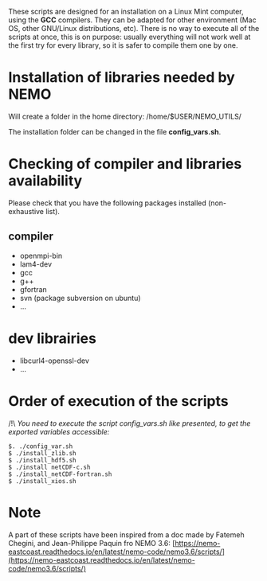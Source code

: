 These scripts are designed for an installation on a Linux Mint computer, using the **GCC** compilers.
They can be adapted for other environment (Mac OS, other GNU/Linux distributions, etc).
There is no way to execute all of the scripts at once, this is on purpose: usually
everything will not work well at the first try for every library, so it is
safer to compile them one by one.

# Installation of libraries needed by NEMO
Will create a folder in the home directory: /home/$USER/NEMO_UTILS/

The installation folder can be changed in the file **config_vars.sh**.

# Checking of compiler and libraries availability
Please check that you have the following packages installed
(non-exhaustive list).

## compiler
- openmpi-bin
- lam4-dev
- gcc
- g++
- gfortran
- svn (package subversion on ubuntu)
- ...

# dev librairies
- libcurl4-openssl-dev
- ...

# Order of execution of the scripts

/!\ *You need to execute the script config_vars.sh like presented,
to get the exported variables accessible:*

    $. ./config_var.sh
    $ ./install_zlib.sh	
    $ ./install_hdf5.sh
    $ ./install netCDF-c.sh
    $ ./install_netCDF-fortran.sh
    $ ./install_xios.sh

# Note

A part of these scripts have been inspired from a doc made by
Fatemeh Chegini, and Jean-Philippe Paquin fro NEMO 3.6:
[https://nemo-eastcoast.readthedocs.io/en/latest/nemo-code/nemo3.6/scripts/](https://nemo-eastcoast.readthedocs.io/en/latest/nemo-code/nemo3.6/scripts/)